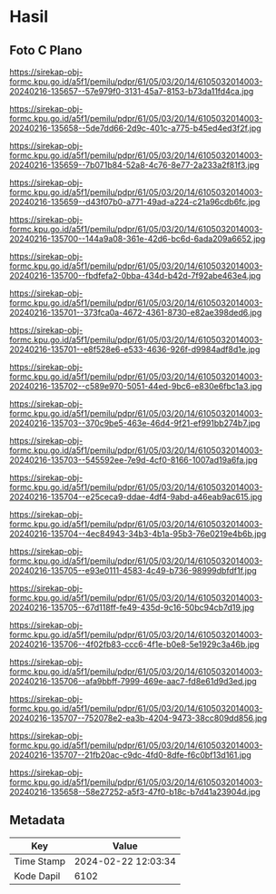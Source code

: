 # Hasil

## Foto C Plano

https://sirekap-obj-formc.kpu.go.id/a5f1/pemilu/pdpr/61/05/03/20/14/6105032014003-20240216-135657--57e979f0-3131-45a7-8153-b73da11fd4ca.jpg

https://sirekap-obj-formc.kpu.go.id/a5f1/pemilu/pdpr/61/05/03/20/14/6105032014003-20240216-135658--5de7dd66-2d9c-401c-a775-b45ed4ed3f2f.jpg

https://sirekap-obj-formc.kpu.go.id/a5f1/pemilu/pdpr/61/05/03/20/14/6105032014003-20240216-135659--7b071b84-52a8-4c76-8e77-2a233a2f81f3.jpg

https://sirekap-obj-formc.kpu.go.id/a5f1/pemilu/pdpr/61/05/03/20/14/6105032014003-20240216-135659--d43f07b0-a771-49ad-a224-c21a96cdb6fc.jpg

https://sirekap-obj-formc.kpu.go.id/a5f1/pemilu/pdpr/61/05/03/20/14/6105032014003-20240216-135700--144a9a08-361e-42d6-bc6d-6ada209a6652.jpg

https://sirekap-obj-formc.kpu.go.id/a5f1/pemilu/pdpr/61/05/03/20/14/6105032014003-20240216-135700--fbdfefa2-0bba-434d-b42d-7f92abe463e4.jpg

https://sirekap-obj-formc.kpu.go.id/a5f1/pemilu/pdpr/61/05/03/20/14/6105032014003-20240216-135701--373fca0a-4672-4361-8730-e82ae398ded6.jpg

https://sirekap-obj-formc.kpu.go.id/a5f1/pemilu/pdpr/61/05/03/20/14/6105032014003-20240216-135701--e8f528e6-e533-4636-926f-d9984adf8d1e.jpg

https://sirekap-obj-formc.kpu.go.id/a5f1/pemilu/pdpr/61/05/03/20/14/6105032014003-20240216-135702--c589e970-5051-44ed-9bc6-e830e6fbc1a3.jpg

https://sirekap-obj-formc.kpu.go.id/a5f1/pemilu/pdpr/61/05/03/20/14/6105032014003-20240216-135703--370c9be5-463e-46d4-9f21-ef991bb274b7.jpg

https://sirekap-obj-formc.kpu.go.id/a5f1/pemilu/pdpr/61/05/03/20/14/6105032014003-20240216-135703--545592ee-7e9d-4cf0-8166-1007ad19a6fa.jpg

https://sirekap-obj-formc.kpu.go.id/a5f1/pemilu/pdpr/61/05/03/20/14/6105032014003-20240216-135704--e25ceca9-ddae-4df4-9abd-a46eab9ac615.jpg

https://sirekap-obj-formc.kpu.go.id/a5f1/pemilu/pdpr/61/05/03/20/14/6105032014003-20240216-135704--4ec84943-34b3-4b1a-95b3-76e0219e4b6b.jpg

https://sirekap-obj-formc.kpu.go.id/a5f1/pemilu/pdpr/61/05/03/20/14/6105032014003-20240216-135705--e93e0111-4583-4c49-b736-98999dbfdf1f.jpg

https://sirekap-obj-formc.kpu.go.id/a5f1/pemilu/pdpr/61/05/03/20/14/6105032014003-20240216-135705--67d118ff-fe49-435d-9c16-50bc94cb7d19.jpg

https://sirekap-obj-formc.kpu.go.id/a5f1/pemilu/pdpr/61/05/03/20/14/6105032014003-20240216-135706--4f02fb83-ccc6-4f1e-b0e8-5e1929c3a46b.jpg

https://sirekap-obj-formc.kpu.go.id/a5f1/pemilu/pdpr/61/05/03/20/14/6105032014003-20240216-135706--afa9bbff-7999-469e-aac7-fd8e61d9d3ed.jpg

https://sirekap-obj-formc.kpu.go.id/a5f1/pemilu/pdpr/61/05/03/20/14/6105032014003-20240216-135707--752078e2-ea3b-4204-9473-38cc809dd856.jpg

https://sirekap-obj-formc.kpu.go.id/a5f1/pemilu/pdpr/61/05/03/20/14/6105032014003-20240216-135707--21fb20ac-c9dc-4fd0-8dfe-f6c0bf13d161.jpg

https://sirekap-obj-formc.kpu.go.id/a5f1/pemilu/pdpr/61/05/03/20/14/6105032014003-20240216-135658--58e27252-a5f3-47f0-b18c-b7d41a23904d.jpg


## Metadata

| Key        | Value               |
| ---------- | ------------------- |
| Time Stamp | 2024-02-22 12:03:34 |
| Kode Dapil | 6102                |



